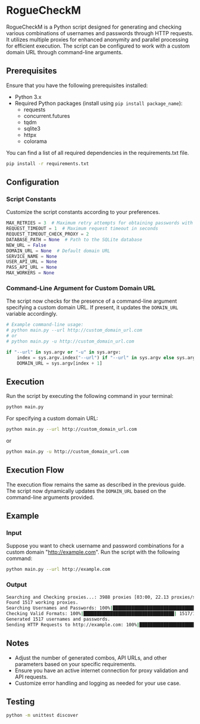 # RogueCheckM

RogueCheckM is a Python script designed for generating and checking various combinations of usernames and passwords through HTTP requests. It utilizes multiple proxies for enhanced anonymity and parallel processing for efficient execution. The script can be configured to work with a custom domain URL through command-line arguments.

## Prerequisites

Ensure that you have the following prerequisites installed:

- Python 3.x
- Required Python packages (install using `pip install package_name`):
  - requests
  - concurrent.futures
  - tqdm
  - sqlite3
  - httpx
  - colorama

You can find a list of all required dependencies in the requirements.txt file.
```bash
pip install -r requirements.txt
```

## Configuration

### Script Constants
Customize the script constants according to your preferences.
```python
MAX_RETRIES = 3  # Maximum retry attempts for obtaining passwords with a proxy
REQUEST_TIMEOUT = 1  # Maximum request timeout in seconds
REQUEST_TIMEOUT_CHECK_PROXY = 2
DATABASE_PATH = None  # Path to the SQLite database
NEW_URL = False
DOMAIN_URL = None  # Default domain URL
SERVICE_NAME = None
USER_API_URL = None
PASS_API_URL = None
MAX_WORKERS = None
```

### Command-Line Argument for Custom Domain URL

The script now checks for the presence of a command-line argument specifying a custom domain URL. If present, it updates the `DOMAIN_URL` variable accordingly.

```python
# Example command-line usage:
# python main.py --url http://custom_domain_url.com
# or
# python main.py -u http://custom_domain_url.com

if "--url" in sys.argv or "-u" in sys.argv:
    index = sys.argv.index("--url") if "--url" in sys.argv else sys.argv.index("-u")
    DOMAIN_URL = sys.argv[index + 1]
```

## Execution

Run the script by executing the following command in your terminal:

```bash
python main.py
```

For specifying a custom domain URL:

```bash
python main.py --url http://custom_domain_url.com
```

or

```bash
python main.py -u http://custom_domain_url.com
```

## Execution Flow

The execution flow remains the same as described in the previous guide. The script now dynamically updates the `DOMAIN_URL` based on the command-line arguments provided.

## Example
### Input

Suppose you want to check username and password combinations for a custom domain "http://example.com". Run the script with the following command:

```bash
python main.py --url http://example.com
```

### Output
```bash
Searching and Checking proxies...: 3988 proxies [03:00, 22.13 proxies/s]
Found 1517 working proxies.
Searching Usernames and Passwords: 100%|██████████████████████████████████| 1517/1517 [00:10<00:00,  2.56 combos_proxy/s]
Checking Valid Formats: 100%|██████████████████████████████████| 1517/1517 [02:18<00:00,  1.47it/s]
Generated 1517 usernames and passwords.
Sending HTTP Requests to http://example.com: 100%|██████████████████████████████████| 100/100 [05:04<00:00,  3.05s/combo_proxy]
```

## Notes

- Adjust the number of generated combos, API URLs, and other parameters based on your specific requirements.
- Ensure you have an active internet connection for proxy validation and API requests.
- Customize error handling and logging as needed for your use case.

## Testing
```bash
python -m unittest discover
```